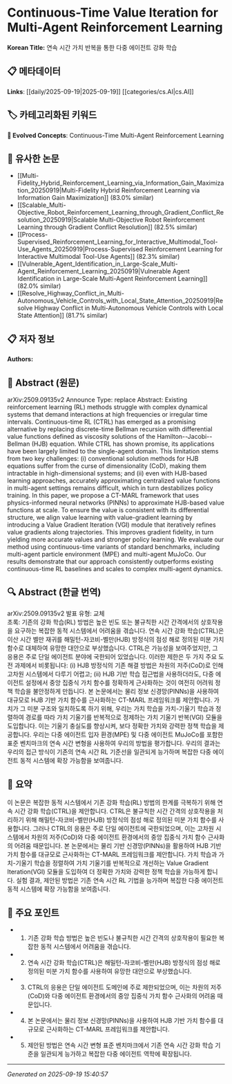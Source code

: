 
# Continuous-Time Value Iteration for Multi-Agent Reinforcement Learning

**Korean Title:** 연속 시간 가치 반복을 통한 다중 에이전트 강화 학습

## 📋 메타데이터

**Links**: [[daily/2025-09-19|2025-09-19]] [[categories/cs.AI|cs.AI]]

## 🏷️ 카테고리화된 키워드
**🚀 Evolved Concepts**: Continuous-Time Multi-Agent Reinforcement Learning

## 🔗 유사한 논문
- [[Multi-Fidelity_Hybrid_Reinforcement_Learning_via_Information_Gain_Maximization_20250919|Multi-Fidelity Hybrid Reinforcement Learning via Information Gain Maximization]] (83.0% similar)
- [[Scalable_Multi-Objective_Robot_Reinforcement_Learning_through_Gradient_Conflict_Resolution_20250919|Scalable Multi-Objective Robot Reinforcement Learning through Gradient Conflict Resolution]] (82.5% similar)
- [[Process-Supervised_Reinforcement_Learning_for_Interactive_Multimodal_Tool-Use_Agents_20250919|Process-Supervised Reinforcement Learning for Interactive Multimodal Tool-Use Agents]] (82.3% similar)
- [[Vulnerable_Agent_Identification_in_Large-Scale_Multi-Agent_Reinforcement_Learning_20250919|Vulnerable Agent Identification in Large-Scale Multi-Agent Reinforcement Learning]] (82.0% similar)
- [[Resolve_Highway_Conflict_in_Multi-Autonomous_Vehicle_Controls_with_Local_State_Attention_20250919|Resolve Highway Conflict in Multi-Autonomous Vehicle Controls with Local State Attention]] (81.7% similar)

## 📋 저자 정보

**Authors:** 

## 📄 Abstract (원문)

arXiv:2509.09135v2 Announce Type: replace 
Abstract: Existing reinforcement learning (RL) methods struggle with complex dynamical systems that demand interactions at high frequencies or irregular time intervals. Continuous-time RL (CTRL) has emerged as a promising alternative by replacing discrete-time Bellman recursion with differential value functions defined as viscosity solutions of the Hamilton--Jacobi--Bellman (HJB) equation. While CTRL has shown promise, its applications have been largely limited to the single-agent domain. This limitation stems from two key challenges: (i) conventional solution methods for HJB equations suffer from the curse of dimensionality (CoD), making them intractable in high-dimensional systems; and (ii) even with HJB-based learning approaches, accurately approximating centralized value functions in multi-agent settings remains difficult, which in turn destabilizes policy training. In this paper, we propose a CT-MARL framework that uses physics-informed neural networks (PINNs) to approximate HJB-based value functions at scale. To ensure the value is consistent with its differential structure, we align value learning with value-gradient learning by introducing a Value Gradient Iteration (VGI) module that iteratively refines value gradients along trajectories. This improves gradient fidelity, in turn yielding more accurate values and stronger policy learning. We evaluate our method using continuous-time variants of standard benchmarks, including multi-agent particle environment (MPE) and multi-agent MuJoCo. Our results demonstrate that our approach consistently outperforms existing continuous-time RL baselines and scales to complex multi-agent dynamics.

## 🔍 Abstract (한글 번역)

arXiv:2509.09135v2 발표 유형: 교체  
초록: 기존의 강화 학습(RL) 방법은 높은 빈도 또는 불규칙한 시간 간격에서의 상호작용을 요구하는 복잡한 동적 시스템에서 어려움을 겪습니다. 연속 시간 강화 학습(CTRL)은 이산 시간 벨만 재귀를 해밀턴-자코비-벨만(HJB) 방정식의 점성 해로 정의된 미분 가치 함수로 대체하여 유망한 대안으로 부상했습니다. CTRL은 가능성을 보여주었지만, 그 응용은 주로 단일 에이전트 분야에 국한되어 있었습니다. 이러한 제한은 두 가지 주요 도전 과제에서 비롯됩니다: (i) HJB 방정식의 기존 해결 방법은 차원의 저주(CoD)로 인해 고차원 시스템에서 다루기 어렵고; (ii) HJB 기반 학습 접근법을 사용하더라도, 다중 에이전트 설정에서 중앙 집중식 가치 함수를 정확하게 근사화하는 것이 여전히 어려워 정책 학습을 불안정하게 만듭니다. 본 논문에서는 물리 정보 신경망(PINNs)을 사용하여 대규모로 HJB 기반 가치 함수를 근사화하는 CT-MARL 프레임워크를 제안합니다. 가치가 그 미분 구조와 일치하도록 하기 위해, 우리는 가치 학습을 가치-기울기 학습과 정렬하여 경로를 따라 가치 기울기를 반복적으로 정제하는 가치 기울기 반복(VGI) 모듈을 도입합니다. 이는 기울기 충실도를 향상시켜, 보다 정확한 가치와 강력한 정책 학습을 제공합니다. 우리는 다중 에이전트 입자 환경(MPE) 및 다중 에이전트 MuJoCo를 포함한 표준 벤치마크의 연속 시간 변형을 사용하여 우리의 방법을 평가합니다. 우리의 결과는 우리의 접근 방식이 기존의 연속 시간 RL 기준선을 일관되게 능가하며 복잡한 다중 에이전트 동적 시스템에 확장 가능함을 보여줍니다.

## 📝 요약

이 논문은 복잡한 동적 시스템에서 기존 강화 학습(RL) 방법의 한계를 극복하기 위해 연속 시간 강화 학습(CTRL)을 제안합니다. CTRL은 불규칙한 시간 간격의 상호작용을 처리하기 위해 해밀턴-자코비-벨만(HJB) 방정식의 점성 해로 정의된 미분 가치 함수를 사용합니다. 그러나 CTRL의 응용은 주로 단일 에이전트에 국한되었으며, 이는 고차원 시스템에서 차원의 저주(CoD)와 다중 에이전트 환경에서의 중앙 집중식 가치 함수 근사화의 어려움 때문입니다. 본 논문에서는 물리 기반 신경망(PINNs)을 활용하여 HJB 기반 가치 함수를 대규모로 근사화하는 CT-MARL 프레임워크를 제안합니다. 가치 학습과 가치-기울기 학습을 정렬하여 가치 기울기를 반복적으로 개선하는 Value Gradient Iteration(VGI) 모듈을 도입하여 더 정확한 가치와 강력한 정책 학습을 가능하게 합니다. 실험 결과, 제안된 방법은 기존 연속 시간 RL 기법을 능가하며 복잡한 다중 에이전트 동적 시스템에 확장 가능함을 보여줍니다.

## 🎯 주요 포인트

- 1. 기존 강화 학습 방법은 높은 빈도나 불규칙한 시간 간격의 상호작용이 필요한 복잡한 동적 시스템에서 어려움을 겪습니다.

- 2. 연속 시간 강화 학습(CTRL)은 해밀턴-자코비-벨만(HJB) 방정식의 점성 해로 정의된 미분 가치 함수를 사용하여 유망한 대안으로 부상했습니다.

- 3. CTRL의 응용은 단일 에이전트 도메인에 주로 제한되었으며, 이는 차원의 저주(CoD)와 다중 에이전트 환경에서의 중앙 집중식 가치 함수 근사화의 어려움 때문입니다.

- 4. 본 논문에서는 물리 정보 신경망(PINNs)을 사용하여 HJB 기반 가치 함수를 대규모로 근사화하는 CT-MARL 프레임워크를 제안합니다.

- 5. 제안된 방법은 연속 시간 변형 표준 벤치마크에서 기존 연속 시간 강화 학습 기준을 일관되게 능가하고 복잡한 다중 에이전트 역학에 확장됩니다.

---

*Generated on 2025-09-19 15:40:57*